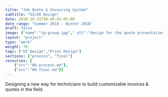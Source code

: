 ```yaml
---
title: "Job Quote & Invoicing System"
subtitle: "UI/UX Design"
date: 2018-10-31T20:46:03-05:00
date_range: "Summer 2018 - Winter 2018"
draft: false
image: {"name":"iq-group.jpg"," alt":"design for the quote presentation process"}
layout: "project"
type: "work"
weight: 70
tags: ["UI Design","Print Design"]
sections: ["process", "final"]
resources: [
    {"src":"00-process.md"},
    {"src":"00-final.md"}]
---
```

Designing a new way for technicians to build customizable invoices & quotes in the field.
